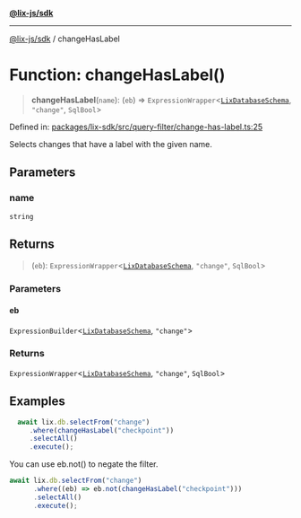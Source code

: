 [**@lix-js/sdk**](../README.md)

***

[@lix-js/sdk](../README.md) / changeHasLabel

# Function: changeHasLabel()

> **changeHasLabel**(`name`): (`eb`) => `ExpressionWrapper`\<[`LixDatabaseSchema`](../type-aliases/LixDatabaseSchema.md), `"change"`, `SqlBool`\>

Defined in: [packages/lix-sdk/src/query-filter/change-has-label.ts:25](https://github.com/opral/monorepo/blob/bb6249bc1f353fcb132d1694b6c77522c0283a94/packages/lix-sdk/src/query-filter/change-has-label.ts#L25)

Selects changes that have a label with the given name.

## Parameters

### name

`string`

## Returns

> (`eb`): `ExpressionWrapper`\<[`LixDatabaseSchema`](../type-aliases/LixDatabaseSchema.md), `"change"`, `SqlBool`\>

### Parameters

#### eb

`ExpressionBuilder`\<[`LixDatabaseSchema`](../type-aliases/LixDatabaseSchema.md), `"change"`\>

### Returns

`ExpressionWrapper`\<[`LixDatabaseSchema`](../type-aliases/LixDatabaseSchema.md), `"change"`, `SqlBool`\>

## Examples

```ts
  await lix.db.selectFrom("change")
     .where(changeHasLabel("checkpoint"))
     .selectAll()
     .execute();
  ```

You can use eb.not() to negate the filter.

  ```ts
  await lix.db.selectFrom("change")
		.where((eb) => eb.not(changeHasLabel("checkpoint")))
		.selectAll()
		.execute();
  ```
